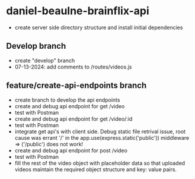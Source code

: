 # daniel-beaulne-brainflix-api

- create server side directory structure and install initial dependencies

## Develop branch

- create "develop" branch
- 07-13-2024: add comments to /routes/videos.js

## feature/create-api-endpoints branch

- create branch to develop the api endpoints
- create and debug api endpoint for get /video
- test with Postman
- create and debug api endpoint for get /video/:id
- test with Postman
- integrate get api's with client side. Debug static file retrival issue, root cause was errant '/' in the app.use(express.static('public')) middleware => ('/public') does not work!
- create and debug api endpoint for post /video
- test with Postman
- fill the rest of the video object with placeholder data so that uploaded videos maintain the required object structure and key: value pairs.

